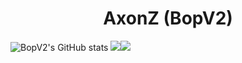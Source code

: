 # <center>AxonZ (BopV2)</center>
![BopV2's GitHub stats](https://github-readme-stats.vercel.app/api?username=bopv2&show_icons=true)
[<img src="https://cdn.discordapp.com/attachments/953315528980725810/1014575117109559336/website.png">](https://axonz.me/)[<img src="https://cdn.discordapp.com/attachments/953315528980725810/1014575116782415953/aboutme.png">](https://me.axonz.me/)

